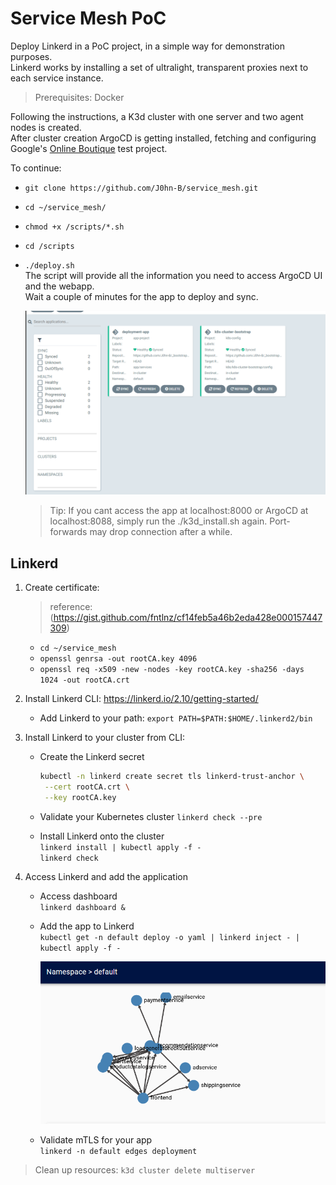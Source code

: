 # Service Mesh PoC

Deploy Linkerd in a PoC project, in a simple way for demonstration purposes.  
Linkerd works by installing a set of ultralight, transparent proxies next to each service instance.

> Prerequisites: Docker

Following the instructions, a K3d cluster with one server and two agent nodes is created.  
After cluster creation ArgoCD is getting installed, fetching and configuring Google's [Online Boutique](https://github.com/GoogleCloudPlatform/microservices-demo) test project.

To continue:

- `git clone https://github.com/J0hn-B/service_mesh.git`
- `cd ~/service_mesh/`
- `chmod +x /scripts/*.sh`
- `cd /scripts`
- `./deploy.sh`  
  The script will provide all the information you need to access ArgoCD UI and the webapp.  
  Wait a couple of minutes for the app to deploy and sync.

  ![ArgoCD](/assets/1.png)

  > Tip: If you cant access the app at localhost:8000 or ArgoCD at localhost:8088, simply run the ./k3d_install.sh again. Port-forwards may drop connection after a while.

## Linkerd

1. Create certificate:

   > reference: (<https://gist.github.com/fntlnz/cf14feb5a46b2eda428e000157447309>)

   - `cd ~/service_mesh`
   - `openssl genrsa -out rootCA.key 4096`
   - `openssl req -x509 -new -nodes -key rootCA.key -sha256 -days 1024 -out rootCA.crt`

2. Install Linkerd CLI: <https://linkerd.io/2.10/getting-started/>

   - Add Linkerd to your path: `export PATH=$PATH:$HOME/.linkerd2/bin`

3. Install Linkerd to your cluster from CLI:

   - Create the Linkerd secret

     ```bash
     kubectl -n linkerd create secret tls linkerd-trust-anchor \
      --cert rootCA.crt \
      --key rootCA.key
     ```

   - Validate your Kubernetes cluster
     `linkerd check --pre`

   - Install Linkerd onto the cluster  
     `linkerd install | kubectl apply -f -`  
     `linkerd check`

4. Access Linkerd and add the application

   - Access dashboard  
     `linkerd dashboard &`

   - Add the app to Linkerd  
     `kubectl get -n default deploy -o yaml | linkerd inject - | kubectl apply -f -`

     ![linkerd](/assets/2.png)

   - Validate mTLS for your app  
     `linkerd -n default edges deployment`

> Clean up resources: `k3d cluster delete multiserver`
